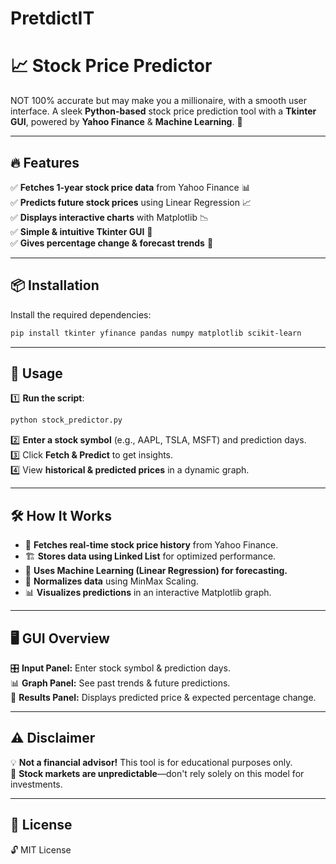 # PretdictIT
# 📈 Stock Price Predictor

NOT 100% accurate but may make you a millionaire, with a smooth user interface. A sleek **Python-based** stock price prediction tool with a **Tkinter GUI**, powered by **Yahoo Finance** & **Machine Learning**. 🚀

---

## 🔥 Features
✅ **Fetches 1-year stock price data** from Yahoo Finance 📊  
✅ **Predicts future stock prices** using Linear Regression 📈  
✅ **Displays interactive charts** with Matplotlib 📉  
✅ **Simple & intuitive Tkinter GUI** 🎨  
✅ **Gives percentage change & forecast trends** 🔮  

---

## 📦 Installation
Install the required dependencies:
```sh
pip install tkinter yfinance pandas numpy matplotlib scikit-learn
```

---

## 🚀 Usage
1️⃣ **Run the script**:
   ```sh
   python stock_predictor.py
   ```
2️⃣ **Enter a stock symbol** (e.g., AAPL, TSLA, MSFT) and prediction days.  
3️⃣ Click **Fetch & Predict** to get insights.  
4️⃣ View **historical & predicted prices** in a dynamic graph.  

---

## 🛠️ How It Works
- 📡 **Fetches real-time stock price history** from Yahoo Finance.
- 🏗 **Stores data using Linked List** for optimized performance.
- 🧠 **Uses Machine Learning (Linear Regression) for forecasting.**
- 🔄 **Normalizes data** using MinMax Scaling.
- 📊 **Visualizes predictions** in an interactive Matplotlib graph.

---

## 🖥 GUI Overview
🎛 **Input Panel:** Enter stock symbol & prediction days.  
📊 **Graph Panel:** See past trends & future predictions.  
📜 **Results Panel:** Displays predicted price & expected percentage change.  

---

## ⚠️ Disclaimer
💡 **Not a financial advisor!** This tool is for educational purposes only.  
📢 **Stock markets are unpredictable**—don't rely solely on this model for investments.  

---

## 📜 License
🔓 MIT License

